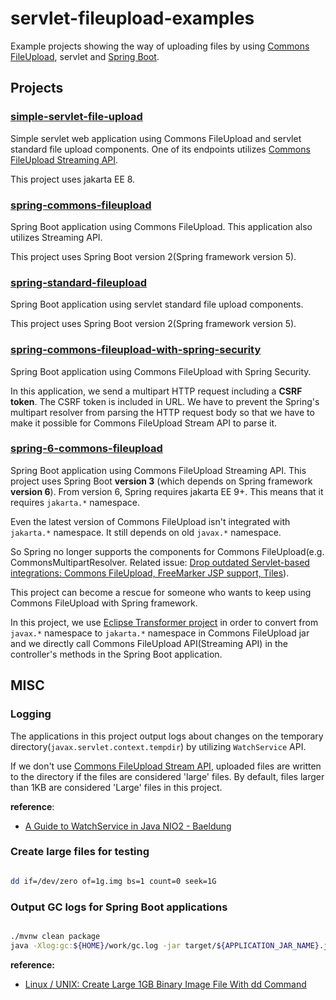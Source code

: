 # servlet-fileupload-examples

Example projects showing the way of uploading files by using [Commons FileUpload](https://commons.apache.org/proper/commons-fileupload/index.html), servlet and [Spring Boot](https://spring.io/projects/spring-boot).

## Projects

### [simple-servlet-file-upload](./simple-servlet-file-upload/)
 
Simple servlet web application using Commons FileUpload and servlet standard file upload components. One of its endpoints utilizes [Commons FileUpload Streaming API](https://commons.apache.org/proper/commons-fileupload/streaming.html).

This project uses jakarta EE 8.

### [spring-commons-fileupload](./spring-commons-fileupload/)
 
Spring Boot application using Commons FileUpload. This application also utilizes Streaming API.

This project uses Spring Boot version 2(Spring framework version 5).

### [spring-standard-fileupload](./spring-standard-fileupload/)
 
Spring Boot application using servlet standard file upload components.

This project uses Spring Boot version 2(Spring framework version 5).

### [spring-commons-fileupload-with-spring-security](./spring-commons-fileupload-with-spring-security/)

Spring Boot application using Commons FileUpload with Spring Security. 

In this application, we send a multipart HTTP request including a **CSRF token**.
The CSRF token is included in URL. We have to prevent the Spring's multipart resolver from parsing the HTTP request body so that we have to make it possible for Commons FileUpload Stream API to parse it.



### [spring-6-commons-fileupload](./spring-6-commons-fileupload/)
 
Spring Boot application using Commons FileUpload Streaming API. This project uses Spring Boot **version 3** (which depends on Spring framework **version 6**). From version 6, Spring requires jakarta EE 9+. This means that it requires `jakarta.*` namespace.

Even the latest version of Commons FileUpload isn't integrated with `jakarta.*` namespace. It still depends on old `javax.*` namespace.

So Spring no longer supports the components for Commons FileUpload(e.g. CommonsMultipartResolver. Related issue: [Drop outdated Servlet-based integrations: Commons FileUpload, FreeMarker JSP support, Tiles](https://github.com/spring-projects/spring-framework/issues/27423)).

This project can become a rescue for someone who wants to keep using Commons FileUpload with Spring framework.

In this project, we use [Eclipse Transformer project](https://github.com/eclipse/transformer) in order to convert from `javax.*` namespace to `jakarta.*` namespace in Commons FileUpload jar and we directly call Commons FileUpload API(Streaming API) in the controller's methods in the Spring Boot application.

## MISC

### Logging

The applications in this project output logs about changes on the temporary directory(`javax.servlet.context.tempdir`) by
utilizing `WatchService` API.

If we don't use [Commons FileUpload Stream API](https://commons.apache.org/proper/commons-fileupload/streaming.html),
uploaded files are written to the directory if the files are considered 'large' files. By default, files larger than
1KB are considered 'Large' files in this project.

**reference**:

- [A Guide to WatchService in Java NIO2 - Baeldung](https://www.baeldung.com/java-nio2-watchservice)


### Create large files for testing

``` bash

dd if=/dev/zero of=1g.img bs=1 count=0 seek=1G

```

### Output GC logs for Spring Boot applications

``` bash

./mvnw clean package
java -Xlog:gc:${HOME}/work/gc.log -jar target/${APPLICATION_JAR_NAME}.jar


```


**reference:**

 - [Linux / UNIX: Create Large 1GB Binary Image File With dd Command](https://www.cyberciti.biz/faq/howto-create-lage-files-with-dd-command/)



